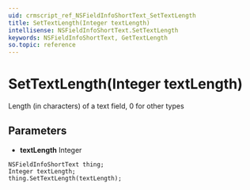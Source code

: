 ```yaml
---
uid: crmscript_ref_NSFieldInfoShortText_SetTextLength
title: SetTextLength(Integer textLength)
intellisense: NSFieldInfoShortText.SetTextLength
keywords: NSFieldInfoShortText, GetTextLength
so.topic: reference
---
```


# SetTextLength(Integer textLength)

Length (in characters) of a text field, 0 for other types

## Parameters

* **textLength** Integer

```crmscript
NSFieldInfoShortText thing;
Integer textLength;
thing.SetTextLength(textLength);
```

